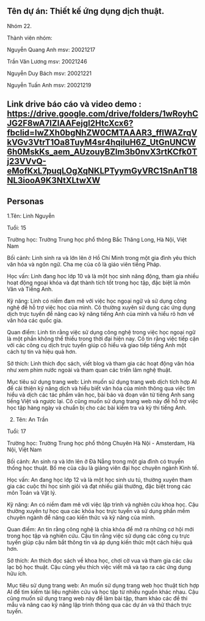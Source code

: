 ## Tên dự án: Thiết kế ứng dụng dịch thuật.

Nhóm 22.

Thành viên nhóm:

Nguyễn Quang Anh msv: 20021217

Trần Văn Lương msv: 20021246

Nguyễn Duy Bách msv: 20021221

Nguyễn Tuấn Anh msv: 20021219

## Link drive báo cáo và video demo : https://drive.google.com/drive/folders/1wRoyhCJG2F8wA7IZIAAFejgI2HtcXcx6?fbclid=IwZXh0bgNhZW0CMTAAAR3_fflWAZrqVkVGv3VtrT1Oa8TuyM4sr4hqiluH6Z_UtGnUNCW6h0MskKs_aem_AUzouyBZlm3b0nvX3rtKCfk0Tj23VVvQ-eMofKxL7puqLOgXqNKLPTyymGyVRC1SnAnT18NL3iooA9K3NtXLtwXW

## Personas

1.Tên: Linh Nguyễn

Tuổi: 15

Trường học: Trường Trung học phổ thông Bắc Thăng Long, Hà Nội, Việt Nam

Bối cảnh: Linh sinh ra và lớn lên ở Hồ Chí Minh trong một gia đình yêu thích văn hóa và ngôn ngữ. Cha mẹ của cô là giáo viên tiếng Pháp.

Học vấn: Linh đang học lớp 10 và là một học sinh năng động, tham gia nhiều hoạt động ngoại khóa và đạt thành tích tốt trong học tập, đặc biệt là môn Văn và Tiếng Anh.

Kỹ năng: Linh có niềm đam mê với việc học ngoại ngữ và sử dụng công nghệ để hỗ trợ việc học của mình. Cô thường xuyên sử dụng các ứng dụng dịch trực tuyến để nâng cao kỹ năng tiếng Anh của mình và hiểu rõ hơn về văn hóa các quốc gia.

Quan điểm: Linh tin rằng việc sử dụng công nghệ trong việc học ngoại ngữ là một phần không thể thiếu trong thời đại hiện nay. Cô tin rằng việc tiếp cận với các công cụ dịch trực tuyến giúp cô hiểu và giao tiếp tiếng Anh một cách tự tin và hiệu quả hơn.

Sở thích: Linh thích đọc sách, viết blog và tham gia các hoạt động văn hóa như xem phim nước ngoài và tham quan các triển lãm nghệ thuật.

Mục tiêu sử dụng trang web: Linh muốn sử dụng trang web dịch tích hợp AI để cải thiện kỹ năng dịch và hiểu biết văn hóa của mình thông qua việc tìm hiểu và dịch các tác phẩm văn học, bài báo và đoạn văn từ tiếng Anh sang tiếng Việt và ngược lại. Cô cũng muốn sử dụng trang web này để hỗ trợ việc học tập hàng ngày và chuẩn bị cho các bài kiểm tra và kỳ thi tiếng Anh.

2. Tên: An Trần

Tuổi: 17

Trường học: Trường Trung học phổ thông Chuyên Hà Nội - Amsterdam, Hà Nội, Việt Nam

Bối cảnh: An sinh ra và lớn lên ở Đà Nẵng trong một gia đình có truyền thống học thuật. Bố mẹ của cậu là giảng viên đại học chuyên ngành Kinh tế.

Học vấn: An đang học lớp 12 và là một học sinh ưu tú, thường xuyên tham gia các cuộc thi học sinh giỏi và đạt nhiều giải thưởng, đặc biệt trong các môn Toán và Vật lý.

Kỹ năng: An có niềm đam mê với việc lập trình và nghiên cứu khoa học. Cậu thường xuyên tự học qua các khóa học trực tuyến và sử dụng phần mềm chuyên ngành để nâng cao kiến thức và kỹ năng của mình.

Quan điểm: An tin rằng công nghệ là chìa khóa để mở ra những cơ hội mới trong học tập và nghiên cứu. Cậu tin rằng việc sử dụng các công cụ trực tuyến giúp cậu nắm bắt thông tin và áp dụng kiến thức một cách hiệu quả hơn.

Sở thích: An thích đọc sách về khoa học, chơi cờ vua và tham gia các câu lạc bộ học thuật. Cậu cũng yêu thích việc viết mã và tạo ra các ứng dụng hữu ích.

Mục tiêu sử dụng trang web: An muốn sử dụng trang web học thuật tích hợp AI để tìm kiếm tài liệu nghiên cứu và học tập từ nhiều nguồn khác nhau. Cậu cũng muốn sử dụng trang web này để làm bài tập, tham khảo các đề thi mẫu và nâng cao kỹ năng lập trình thông qua các dự án và thử thách trực tuyến.
